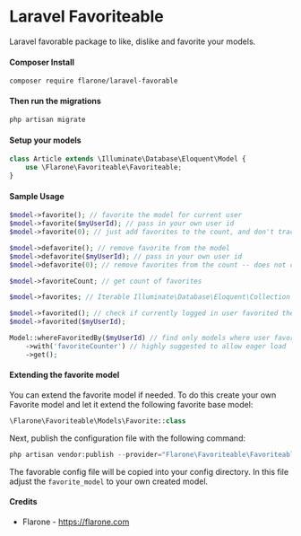 Laravel Favoriteable
============

Laravel favorable package to like, dislike and favorite your models.

#### Composer Install

    composer require flarone/laravel-favorable

#### Then run the migrations

```bash
php artisan migrate
```

#### Setup your models

```php
class Article extends \Illuminate\Database\Eloquent\Model {
	use \Flarone\Favoriteable\Favoriteable;
}
```

#### Sample Usage

```php
$model->favorite(); // favorite the model for current user
$model->favorite($myUserId); // pass in your own user id
$model->favorite(0); // just add favorites to the count, and don't track by user

$model->defavorite(); // remove favorite from the model
$model->defavorite($myUserId); // pass in your own user id
$model->defavorite(0); // remove favorites from the count -- does not check for user

$model->favoriteCount; // get count of favorites

$model->favorites; // Iterable Illuminate\Database\Eloquent\Collection of existing favorites

$model->favorited(); // check if currently logged in user favorited the model
$model->favorited($myUserId);

Model::whereFavoritedBy($myUserId) // find only models where user favorited them
	->with('favoriteCounter') // highly suggested to allow eager load
	->get();
```

#### Extending the favorite model
You can extend the favorite model if needed. To do this create your own Favorite model and let it extend the following favorite base model:
```php
\Flarone\Favoriteable\Models\Favorite::class
```

Next, publish the configuration file with the following command:
```php
php artisan vendor:publish --provider="Flarone\Favoriteable\FavoriteableServiceProvider" --tag="config"
```
The favorable config file will be copied into your config directory. In this file adjust the `favorite_model` to your own created model.


#### Credits

 - Flarone - https://flarone.com
